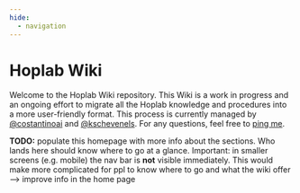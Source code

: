 ```yaml
---
hide:
  - navigation
---
```


# Hoplab Wiki

Welcome to the Hoplab Wiki repository. This Wiki is a work in progress and an ongoing effort to migrate all the Hoplab knowledge and procedures into a more user-friendly format. This process is currently managed by [@costantinoai](https://github.com/costantinoai) and [@kschevenels](https://github.com/kschevenels). For any questions, feel free to [ping me](mailto:andreaivan.costantino@kuleuven.be).

**TODO:** populate this homepage with more info about the sections. Who lands here should know where to go at a glance. Important: in smaller screens (e.g. mobile) the nav bar is **not** visible immediately. This would make more complicated for ppl to know where to go and what the wiki offer --> improve info in the home page

